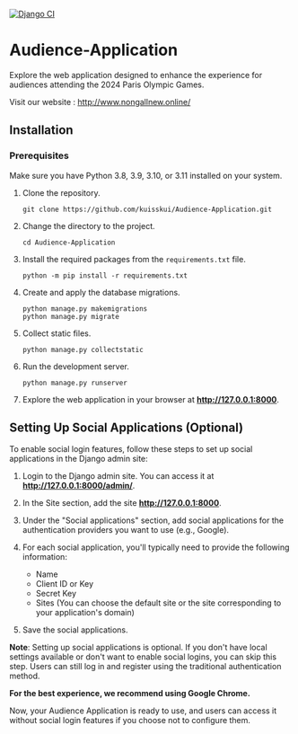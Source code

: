 [![Django CI](https://github.com/kuisskui/Audience-Application/actions/workflows/django.yml/badge.svg)](https://github.com/kuisskui/Audience-Application/actions/workflows/django.yml)

# Audience-Application
Explore the web application designed to enhance the experience for audiences attending the 2024 Paris Olympic Games.

Visit our website : http://www.nongallnew.online/

## Installation
### Prerequisites
Make sure you have Python 3.8, 3.9, 3.10, or 3.11 installed on your system.

1. Clone the repository.

    ```shell
    git clone https://github.com/kuisskui/Audience-Application.git
    ```

2. Change the directory to the project.

    ```shell
    cd Audience-Application
    ```

3. Install the required packages from the `requirements.txt` file.

    ```shell
    python -m pip install -r requirements.txt
    ```

4. Create and apply the database migrations.

    ```shell
    python manage.py makemigrations
    python manage.py migrate
    ```

5. Collect static files.

    ```shell
    python manage.py collectstatic
    ```

6. Run the development server.

    ```shell
    python manage.py runserver
    ```

7. Explore the web application in your browser at **http://127.0.0.1:8000**.

## Setting Up Social Applications (Optional)
To enable social login features, follow these steps to set up social applications in the Django admin site:

1. Login to the Django admin site. You can access it at **http://127.0.0.1:8000/admin/**.

2. In the Site section, add the site **http://127.0.0.1:8000**.

3. Under the "Social applications" section, add social applications for the authentication providers you want to use (e.g., Google).

4. For each social application, you'll typically need to provide the following information:
   - Name
   - Client ID or Key
   - Secret Key
   - Sites (You can choose the default site or the site corresponding to your application's domain)

5. Save the social applications.

**Note**: Setting up social applications is optional. If you don't have local settings available or don't want to enable social logins, you can skip this step. Users can still log in and register using the traditional authentication method.

**For the best experience, we recommend using Google Chrome.**

Now, your Audience Application is ready to use, and users can access it without social login features if you choose not to configure them.
